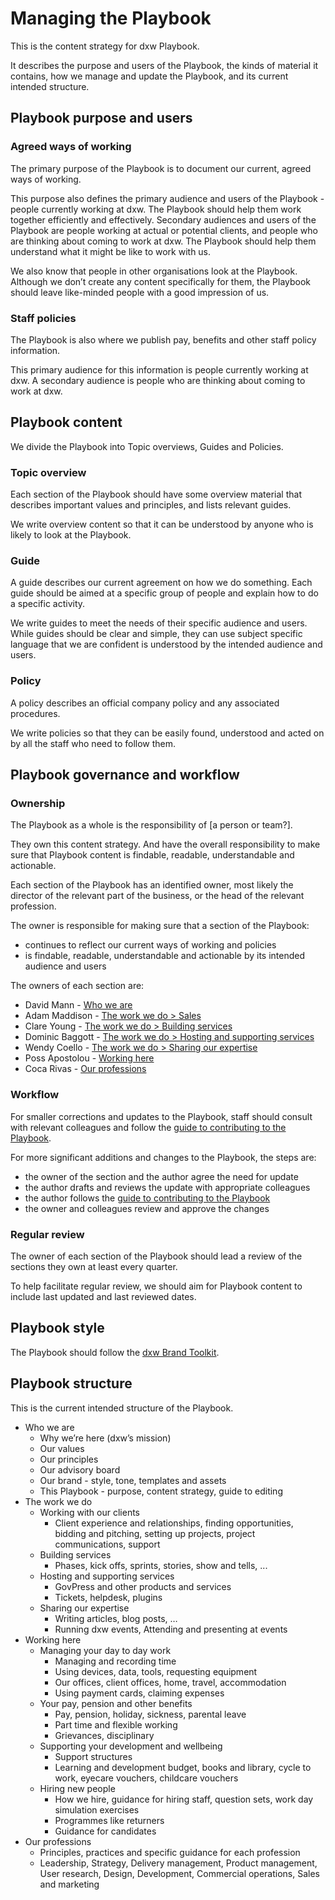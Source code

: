 # Managing the Playbook

This is the content strategy for dxw Playbook.

It describes the purpose and users of the Playbook, the kinds of material it contains,
how we manage and update the Playbook, and its current intended structure.

## Playbook purpose and users

### Agreed ways of working

The primary purpose of the Playbook is to document our current, agreed ways of working.

This purpose also defines the primary audience and users of the Playbook - people currently working at dxw. The Playbook should help them work together efficiently and effectively.
Secondary audiences and users of the Playbook are people working at actual or potential clients, and people who are thinking about coming to work at dxw. The Playbook should help them understand what it might be like to work with us.

We also know that people in other organisations look at the Playbook. Although we don’t create any content specifically for them, the Playbook should leave like-minded people with a good impression of us.

### Staff policies

The Playbook is also where we publish pay, benefits and other staff policy information.

This primary audience for this information is people currently working at dxw. A secondary audience is people who are thinking about coming to work at dxw.

## Playbook content

We divide the Playbook into Topic overviews, Guides and Policies.

### Topic overview

Each section of the Playbook should have some overview material that describes important values and principles, and lists relevant guides.

We write overview content so that it can be understood by anyone who is likely to look at the Playbook.

### Guide

A guide describes our current agreement on how we do something. Each guide should be aimed at a specific group of people and explain how to do a specific activity.

We write guides to meet the needs of their specific audience and users. While guides should be clear and simple, they can use subject specific language that we are confident is understood by the intended audience and users.

### Policy

A policy describes an official company policy and any associated procedures.

We write policies so that they can be easily found, understood and acted on by all the staff who need to follow them.

## Playbook governance and workflow

### Ownership

The Playbook as a whole is the responsibility of [a person or team?].

They own this content strategy. And have the overall responsibility to make sure that Playbook content is findable, readable, understandable and actionable.

Each section of the Playbook has an identified owner, most likely the director of the relevant part of the business, or the head of the relevant profession.

The owner is responsible for making sure that a section of the Playbook:

 - continues to reflect our current ways of working and policies
 - is findable, readable, understandable and actionable by its intended audience and users

The owners of each section are:

 - David Mann - [Who we are](https://playbook.dxw.com/#/?id=who-we-are)
 - Adam Maddison - [The work we do > Sales](https://playbook.dxw.com/#/?id=sales)
 - Clare Young - [The work we do > Building services](https://playbook.dxw.com/#/?id=building-services)
 - Dominic Baggott - [The work we do > Hosting and supporting services](https://playbook.dxw.com/#/?id=hosting-and-supporting-services)
 - Wendy Coello - [The work we do > Sharing our expertise](https://playbook.dxw.com/#/?id=sharing-our-expertise)
 - Poss Apostolou - [Working here]()
 - Coca Rivas - [Our professions]()

### Workflow

For smaller corrections and updates to the Playbook, staff should consult with relevant colleagues and follow the
[guide to contributing to the Playbook](https://playbook.dxw.com/#/contributing).

For more significant additions and changes to the Playbook, the steps are:

 - the owner of the section and the author agree the need for update
 - the author drafts and reviews the update with appropriate colleagues
 - the author follows the [guide to contributing to the Playbook](https://playbook.dxw.com/#/contributing)
 - the owner and colleagues review and approve the changes

### Regular review

The owner of each section of the Playbook should lead a review of the sections they own at least every quarter.

To help facilitate regular review, we should aim for Playbook content to include last updated and last reviewed dates.

## Playbook style

The Playbook should follow the [dxw Brand Toolkit](https://v-df7640e636dddb2c9710.brand.madebyfieldwork.com/).

## Playbook structure

This is the current intended structure of the Playbook.

 - Who we are
   - Why we’re here (dxw’s mission)
   - Our values
   - Our principles
   - Our advisory board
   - Our brand - style, tone, templates and assets
   - This Playbook - purpose, content strategy, guide to editing
 - The work we do
   - Working with our clients
     - Client experience and relationships, finding opportunities, bidding and pitching, setting up projects, project communications, support 
   - Building services
     - Phases, kick offs, sprints, stories, show and tells, ... 
   - Hosting and supporting services
     - GovPress and other products and services
     - Tickets, helpdesk, plugins
   - Sharing our expertise
     - Writing articles, blog posts, …
     - Running dxw events, Attending and presenting at events
 - Working here
   - Managing your day to day work
     - Managing and recording time
     - Using devices, data, tools, requesting equipment
     - Our offices, client offices, home, travel, accommodation
     - Using payment cards, claiming expenses
   - Your pay, pension and other benefits
     - Pay, pension, holiday, sickness, parental leave
     - Part time and flexible working
     - Grievances, disciplinary
   - Supporting your development and wellbeing
     - Support structures
     - Learning and development budget, books and library, cycle to work, eyecare vouchers, childcare vouchers
   - Hiring new people
     - How we hire, guidance for hiring staff, question sets, work day simulation exercises
     - Programmes like returners
     - Guidance for candidates
 - Our professions
   - Principles, practices and specific guidance for each profession
   - Leadership, Strategy, Delivery management, Product management, User research, Design, Development, Commercial operations, Sales and marketing
